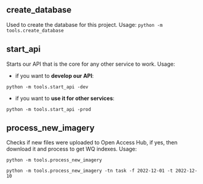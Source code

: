 ## create_database
Used to create the database for this project.
Usage:
`python -m tools.create_database`

## start_api
Starts our API that is the core for any other service to work.
Usage:

- if you want to **develop our API**:

`python -m tools.start_api -dev`

- if you want to **use it for other services**:

`python -m tools.start_api -prod`

## process_new_imagery
Checks if new files were uploaded to Open Access Hub, if yes,
then download it and process to get WQ indexes.
Usage:

`python -m tools.process_new_imagery`

`python -m tools.process_new_imagery -tn task -f 2022-12-01 -t 2022-12-10`
